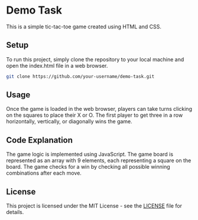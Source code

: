 # Demo Task

This is a simple tic-tac-toe game created using HTML and CSS.

## Setup

To run this project, simply clone the repository to your local machine and open the index.html file in a web browser.

```bash
git clone https://github.com/your-username/demo-task.git
```

## Usage

Once the game is loaded in the web browser, players can take turns clicking on the squares to place their X or O. The first player to get three in a row horizontally, vertically, or diagonally wins the game.

## Code Explanation

The game logic is implemented using JavaScript. The game board is represented as an array with 9 elements, each representing a square on the board. The game checks for a win by checking all possible winning combinations after each move.

## License

This project is licensed under the MIT License - see the [LICENSE](LICENSE) file for details.
